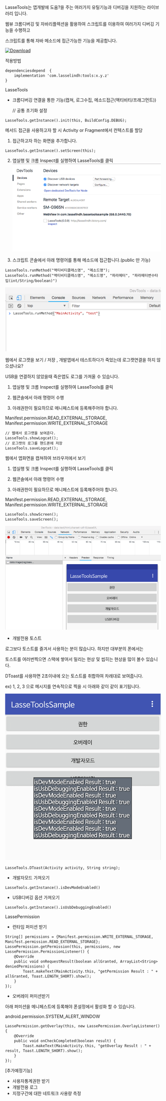 
LasseTools는 앱개발에 도움?을 주는 여러가지 유틸기능과 디버깅을 지원하는 라이브러리 입니다.

웹뷰 크롬디버깅 및 자바리플렉션을 활용하여 스크립트를 이용하여 여러가지 디버깅 기능을 수행하고 

스크립트를 통해 자바 메소드에 접근가능한 기능을 제공합니다.


[ ![Download](https://api.bintray.com/packages/hanjuwan/maven/tools/images/download.svg) ](https://bintray.com/hanjuwan/maven/tools/_latestVersion)

적용방법 
``` 
dependenciesdepend  {
    implementation 'com.lasselindh:tools:x.y.z'
}
```

LasseTools


- 크롬디버깅 연결을 통한 기능(캡쳐, 로그수집, 메소드접근(액티비티/프래그먼트))


  // 공통 초기화 설정
```
LasseTools.getInstance().init(this, BuildConfig.DEBUG);
``` 
  메서드 접근을 사용하고자 할 시 Activity or Fragment에서 컨텍스트를 할당
  1) 접근하고자 하는 화면을 추가합니다.
```
LasseTools.getInstance().setScreen(this);
```
  2) 앱실행 및 크롬 Inspect를 실행하여 LasseTools를 클릭
  ![inspect](./images/inspect.png)
  
  3) 스크립트 콘솔에서 아래 명령어를 통해 메소드에 접근합니다.(public 만 가능)
```
LasseTools.runMethod("액티비티클래스명", "메소드명");
LasseTools.runMethod("액티비티클래스명", "메소드명", "파라메터", "파라메터변수타입(int/String/boolean)")
```
  ![console](./images/console.png)
  
  
  웹에서 로그캣을 보기 / 저장 , 개발앱에서 테스트하다가 죽었는데 로그캣연결을 하지 않으셨나요? 
  
  USB을 연결하지 않았을때 죽은앱도 로그를 가져올 수 있습니다.
  
  1) 앱실행 및 크롬 Inspect를 실행하여 LasseTools를 클릭
  
  2) 웹콘솔에서 아래 명령어 수행
  
  3) 아래권한이 필요하므로 메니페스트에 등록해주어야 합니다.
  
  Manifest.permission.READ_EXTERNAL_STORAGE,
  Manifest.permission.WRITE_EXTERNAL_STORAGE
```
// 웹에서 로그캣을 보여준다. 
LasseTools.showLogcat();
// 로그캣의 로그를 핸드폰에 저장 
LasseTools.saveLogcat();
```
  
  웹에서 앱화면을 캡쳐하여 브라우저에서 보기 
  1) 앱실행 및 크롬 Inspect를 실행하여 LasseTools를 클릭
  
  2) 웹콘솔에서 아래 명령어 수행
  
  3) 아래권한이 필요하므로 메니페스트에 등록해주어야 합니다.
  
  Manifest.permission.READ_EXTERNAL_STORAGE,
  Manifest.permission.WRITE_EXTERNAL_STORAGE
```
LasseTools.showScreen();
LasseTools.saveScreen();
```
![showscreen](./images/showscreen.png)
  
  

  
  

  
  - 개발전용 토스트

  로그보다 토스트를 즐겨서 사용하는 분이 많습니다. 하지만 대부분의 폰에서는
  
  토스트를 여러번찍으면 스택에 쌓여서 밀리는 현상 및 씹히는 현상을 많이 볼수 있습니다.
  
  DToast를 사용하면 2초이내에 오는 토스트를 취합하여 차례대로 보여줍니다. 
  
  ex) 1, 2, 3 으로 메시지를 연속적으로 찍을 시 아래와 같이 같이 표기됩니다.
  
  ![toast](./images/toast.png)
  
```
LasseTools.DToast(Activity activity, String string);
```
- 개발자모드 가져오기
```
LasseTools.getInstance().isDevModeEnabled()
```
- USB디버깅 옵션 가져오기
```
LasseTools.getInstance().isUsbDebuggingEnabled()
```


LassePermission
- 런타임 퍼미션 받기



```
String[] permissions = {Manifest.permission.WRITE_EXTERNAL_STORAGE, Manifest.permission.READ_EXTERNAL_STORAGE};
LassePermission.getPermission(this, permissions, new LassePermission.PermissionListener() {
    @Override
    public void onRequestResult(boolean allGranted, ArrayList<String> deniedPermissions) {
        Toast.makeText(MainActivity.this, "getPermission Result : " + allGranted, Toast.LENGTH_SHORT).show();  
    }
});
```
  
- 오버레이 퍼미션받기

아래 퍼미션을 메니페스트에 등록해야 폰설정에서 활성화 할 수 있습니다. 

android.permission.SYSTEM_ALERT_WINDOW


```
LassePermission.getOverlay(this, new LassePermission.OverlayListener() {
    @Override
    public void onCheckCompleted(boolean result) {
        Toast.makeText(MainActivity.this, "getOverlay Result : " + result, Toast.LENGTH_SHORT).show();
    }
});
```
  
[추가예정기능]
- 사용자통계권한 받기
- 개발전용 로그
- 지정구간에 대한 네트워크 사용량 측정
